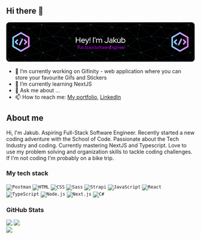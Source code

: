 ## Hi there 👋

![Header](./github-header-image.png)


- 🔭 I’m currently working on Gifinity - web application where you can store your favourite Gifs and Stickers
- 🌱 I’m currently learning NextJS
- 💬 Ask me about ...
- 📫 How to reach me: [My portfolio](https://jakubbabelek.com/), [LinkedIn](https://www.linkedin.com/in/jakub-babelek/)

## About me

Hi, I'm Jakub. Aspiring Full-Stack Software Engineer. Recently started a new coding adventure with the School of Code. Passionate about the Tech Industry and coding. Currently mastering NextJS and Typescript. Love to use my problem solving and organization skills to tackle coding challenges. If I'm not coding I'm probably on a bike trip.

**<h3 align="left">My tech stack</h3>**

<div align="left" margin-bottom="20px">
	<code><img width="50" src="https://raw.githubusercontent.com/marwin1991/profile-technology-icons/refs/heads/main/icons/postman.png" alt="Postman" title="Postman"/></code>
	<code><img width="50" src="https://raw.githubusercontent.com/marwin1991/profile-technology-icons/refs/heads/main/icons/html.png" alt="HTML" title="HTML"/></code>
	<code><img width="50" src="https://raw.githubusercontent.com/marwin1991/profile-technology-icons/refs/heads/main/icons/css.png" alt="CSS" title="CSS"/></code>
	<code><img width="50" src="https://raw.githubusercontent.com/marwin1991/profile-technology-icons/refs/heads/main/icons/sass.png" alt="Sass" title="Sass"/></code>
	<code><img width="50" src="https://raw.githubusercontent.com/marwin1991/profile-technology-icons/refs/heads/main/icons/strapi.png" alt="Strapi" title="Strapi"/></code>
	<code><img width="50" src="https://raw.githubusercontent.com/marwin1991/profile-technology-icons/refs/heads/main/icons/javascript.png" alt="JavaScript" title="JavaScript"/></code>
	<code><img width="50" src="https://raw.githubusercontent.com/marwin1991/profile-technology-icons/refs/heads/main/icons/react.png" alt="React" title="React"/></code>
	<code><img width="50" src="https://raw.githubusercontent.com/marwin1991/profile-technology-icons/refs/heads/main/icons/typescript.png" alt="TypeScript" title="TypeScript"/></code>
	<code><img width="50" src="https://raw.githubusercontent.com/marwin1991/profile-technology-icons/refs/heads/main/icons/node_js.png" alt="Node.js" title="Node.js"/></code>
	<code><img width="50" src="https://raw.githubusercontent.com/marwin1991/profile-technology-icons/refs/heads/main/icons/next_js.png" alt="Next.js" title="Next.js"/></code>
	<code><img width="50" src="https://raw.githubusercontent.com/marwin1991/profile-technology-icons/refs/heads/main/icons/c%23.png" alt="C#" title="C#"/></code>
</div>



 **<h3 align="left">GitHub Stats</h3>**

<div align="left">
  <img src="https://github-readme-stats.vercel.app/api?username=Isuu1&theme=radical&show_icons=true&hide_border=true&count_private=true" />
  <img src="https://github-readme-streak-stats.herokuapp.com/?user=Isuu1&theme=radical&hide_border=true&hide_border=true&count_private=true" />
</div>
<div align='left'>
<img src="https://github-readme-stats.vercel.app/api/top-langs/?username=Isuu1&theme=radical&show_icons=true&hide_border=true&layout=compact" />
